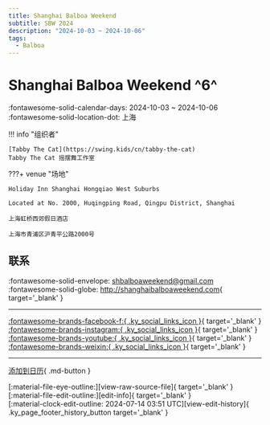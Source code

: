 ```yaml
---
title: Shanghai Balboa Weekend
subtitle: SBW 2024
description: "2024-10-03 ~ 2024-10-06"
tags:
  - Balboa
---
```


# Shanghai Balboa Weekend ^6^

:fontawesome-solid-calendar-days: 2024-10-03 ~ 2024-10-06  
:fontawesome-solid-location-dot: 上海  

!!! info "组织者"

    [Tabby The Cat](https://swing.kids/cn/tabby-the-cat)  
    Tabby The Cat 摇摆舞工作室  

???+ venue "场地"

    Holiday Inn Shanghai Hongqiao West Suburbs  
      
    Located at No. 2000, Huqingping Road, Qingpu District, Shanghai  
      
    上海虹桥西郊假日酒店  
      
    上海市青浦区沪青平公路2000号  

## 联系

:fontawesome-solid-envelope: <shbalboaweekend@gmail.com>  
:fontawesome-solid-globe: <http://shanghaibalboaweekend.com>{ target='_blank' }  

---

 [:fontawesome-brands-facebook-f:{ .ky_social_links_icon }](https://www.facebook.com/profile.php?id=61551863467704){ target='_blank' } [:fontawesome-brands-instagram:{ .ky_social_links_icon }](https://instagram.com/balboaweekend.sh){ target='_blank' } [:fontawesome-brands-youtube:{ .ky_social_links_icon }](https://youtube.com/@shanghaibalboaweekend){ target='_blank' } [:fontawesome-brands-weixin:{ .ky_social_links_icon }](https://mp.weixin.qq.com/s/mqE-FEsnOip_WfHZLWOa-w){ target='_blank' }

---

[添加到日历](https://swing.news/ics/zh-Hans/2024/cn/shanghai-balboa-weekend-2024.ics){ .md-button }

<div class="ky_page_footer" markdown>
<div class="ky_page_footer_trailing" markdown="span">
[:material-file-eye-outline:][view-raw-source-file]{ target='_blank' }
[:material-file-edit-outline:][edit-info]{ target='_blank' }
</div>
<div class="ky_page_footer_leading" markdown="span">
[:material-clock-edit-outline: 2024-07-14 03:51 UTC][view-edit-history]{ .ky_page_footer_history_button target='_blank' }
</div>
</div>

[view-raw-source-file]: https://github.com/swingdance/events/blob/main/2024/cn/shanghai-balboa-weekend-2024.json "查看原始源文件"
[edit-info]: https://github.com/swingdance/events/issues/new?assignees=&labels=update+event&projects=&template=03-update_entity.yml&title=%5B2024%2Fcn%5D%20Shanghai%20Balboa%20Weekend&region=cn&year=2024&id=shanghai-balboa-weekend-2024&name=Shanghai%20Balboa%20Weekend&org_id=tabby-the-cat "编辑信息"

[view-edit-history]: https://github.com/swingdance/events/commits/main/2024/cn/shanghai-balboa-weekend-2024.json "查看编辑历史"
